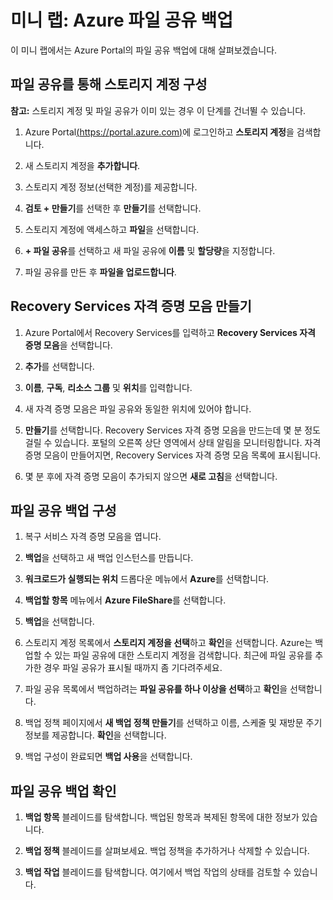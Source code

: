 ﻿# 미니 랩: Azure 파일 공유 백업

이 미니 랩에서는 Azure Portal의 파일 공유 백업에 대해 살펴보겠습니다.

## 파일 공유를 통해 스토리지 계정 구성

**참고:** 스토리지 계정 및 파일 공유가 이미 있는 경우 이 단계를 건너뛸 수 있습니다.

1. Azure Portal[(https://portal.azure.com)](https://portal.azure.com/)에 로그인하고 **스토리지 계정**을 검색합니다.

2. 새 스토리지 계정을 **추가합니다**.

3. 스토리지 계정 정보(선택한 계정)를 제공합니다.

4. **검토 + 만들기**를 선택한 후 **만들기**를 선택합니다.

5. 스토리지 계정에 액세스하고 **파일**을 선택합니다.

6. **+ 파일 공유**를 선택하고 새 파일 공유에 **이름** 및 **할당량**을 지정합니다.

7. 파일 공유를 만든 후 **파일을 업로드합니다**.

## Recovery Services 자격 증명 모음 만들기

1. Azure Portal에서 Recovery Services를 입력하고 **Recovery Services 자격 증명 모음**을 선택합니다.

2. **추가**를 선택합니다.

3. **이름**, **구독**, **리소스 그룹** 및 **위치**를 입력합니다. 

4. 새 자격 증명 모음은 파일 공유와 동일한 위치에 있어야 합니다. 

5. **만들기**를 선택합니다. Recovery Services 자격 증명 모음을 만드는데 몇 분 정도 걸릴 수 있습니다. 포털의 오른쪽 상단 영역에서 상태 알림을 모니터링합니다. 자격 증명 모음이 만들어지면, Recovery Services 자격 증명 모음 목록에 표시됩니다.

6. 몇 분 후에 자격 증명 모음이 추가되지 않으면 **새로 고침**을 선택합니다.

## 파일 공유 백업 구성

1. 복구 서비스 자격 증명 모음을 엽니다.

2. **백업**을 선택하고 새 백업 인스턴스를 만듭니다. 

3. **워크로드가 실행되는 위치** 드롭다운 메뉴에서 **Azure**를 선택합니다.

4. **백업할 항목** 메뉴에서 **Azure FileShare**를 선택합니다.

5. **백업**을 선택합니다.

6. 스토리지 계정 목록에서 **스토리지 계정을 선택**하고 **확인**을 선택합니다. Azure는 백업할 수 있는 파일 공유에 대한 스토리지 계정을 검색합니다. 최근에 파일 공유를 추가한 경우 파일 공유가 표시될 때까지 좀 기다려주세요.

7. 파일 공유 목록에서 백업하려는 **파일 공유를 하나 이상을 선택**하고 **확인**을 선택합니다.

8. 백업 정책 페이지에서 **새 백업 정책 만들기**를 선택하고 이름, 스케줄 및 재방문 주기 정보를 제공합니다. **확인**을 선택합니다.

9. 백업 구성이 완료되면 **백업 사용**을 선택합니다. 

## 파일 공유 백업 확인

1. **백업 항목** 블레이드를 탐색합니다. 백업된 항목과 복제된 항목에 대한 정보가 있습니다.

2. **백업 정책** 블레이드를 살펴보세요. 백업 정책을 추가하거나 삭제할 수 있습니다. 

3. **백업 작업** 블레이드를 탐색합니다. 여기에서 백업 작업의 상태를 검토할 수 있습니다.
